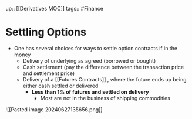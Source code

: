 up:: [[Derivatives MOC]]
tags:: #Finance 
# Settling Options
- One has several choices for ways to settle option contracts if in the money
	- Delivery of underlying as agreed (borrowed or bought)
	- Cash settlement (pay the difference between the transaction price and settlement price)
	- Delivery of a [[Futures Contracts]] , where the future ends up being either cash settled or delivered
		- **Less than 1% of futures and settled on delivery**
			- Most are not in the business of shipping commodities

![[Pasted image 20240627135656.png]]
